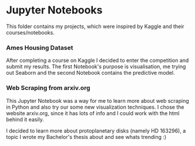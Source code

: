 # Jupyter Notebooks
This folder contains my projects, which were inspired by Kaggle and their courses/notebooks.

### Ames Housing Dataset
After completing a course on Kaggle I decided to enter the competition and submit my results. The first Notebook's purpose is visualisation, me trying out Seaborn and the second Notebook contains the predictive model.

### Web Scraping from arxiv.org
This Jupyter Notebook was a way for me to learn more about web scraping in Python and also try our some new visualization techniques. I chose the website arxiv.org, since it has lots of info and I could work with the html behind it easily.

I decided to learn more about protoplanetary disks (namely HD 163296), a topic I wrote my Bachelor's thesis about and see whats trending :)
